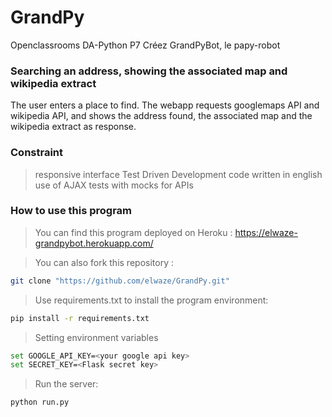# GrandPy
Openclassrooms DA-Python P7
Créez GrandPyBot, le papy-robot

### Searching an address, showing the associated map and wikipedia extract

The user enters a place to find.
The webapp requests googlemaps API and wikipedia API, and shows the address found, the associated map and the wikipedia extract as response.

### Constraint

>responsive interface
>Test Driven Development
>code written in english
>use of AJAX
>tests with mocks for APIs

### How to use this program

> You can find this program deployed on Heroku : https://elwaze-grandpybot.herokuapp.com/

> You can also fork this repository :
```bash
git clone "https://github.com/elwaze/GrandPy.git"
```

> Use requirements.txt to install the program environment:
```bash
pip install -r requirements.txt
```

> Setting environment variables 
```bash
set GOOGLE_API_KEY=<your google api key>
set SECRET_KEY=<Flask secret key>
```

> Run the server:
```bash
python run.py
```





